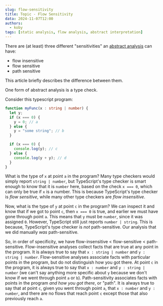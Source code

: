 ```yaml
---
slug: flow-sensitivity
title: Topic - Flow Sensitivity
data: 2024-11-07T12:00
authors:
  - koby
tags: [static analysis, flow analysis, abstract interpretation]
---
```


There are (at least) three different "sensitivities" an [abstract analysis](./2024-11-abstract-interpretation.md) can have:
- flow insensitive
- flow sensitive
- path sensitive

This article briefly describes the difference between them.

<!--truncate-->

One form of abstract analysis is a type check.

Consider this typescript program:
```ts
function myFunc(x : string | number) {
  let y;
  if (x === 0) {
    y = 0; // a
  } else {
    y = "some string"; // b
  }

  if (x === 0) {
    console.log(y); // c
  } else {
    console.log(y + y); // d
  }
}
```

What is the type of `x` at point `a` in the program? Many type checkers would simply report `string | number`, but TypeScript's type checker is smart enough to know that it is `number` here, based on the check `x === 0`, which can only be true if `x` is a number. This is because TypeScript's type checker is *flow sensitive*, while many other type checkers are *flow insensitive*.

Now, what is the type of `y` at point `c` in the program? We can inspect it and know that if we got to point `c`, then `x === 0` is true, and earlier we must have gone through point `a`. This means that `y` must be `number`, since it was assigned `0`. However, TypeScript still just reports `number | string`. This is because, TypeScript's type checker is *not* path-sensitive. Our analysis that we did manually *was* path-sensitive.

So, in order of specificity, we have flow-insensitive < flow-sensitive < path-sensitive. Flow-insensitive analyses collect facts that are true at any point in the program. It is always true to say that `x : string | number` and `y : string | number`. Flow-sensitive analyses associate facts with particular points in the program, but do not distinguish how you got there. At point `c` in the program, it is always true to say that `x : number` and `y : string | number` (we can't say anything more specific about `y` because we don't know if we went through point `a` or `b`). Path-sensitivity associates facts with points in the program *and how you got there*, or "path". It is always true to say that at point `c`, given you went through point `a`, that `x : number` and `y : number`, and there are no flows that reach point `c` except those that also previously reach `a`.
